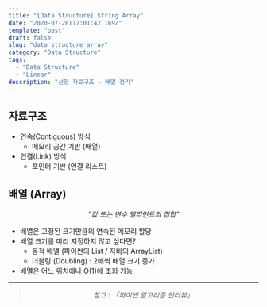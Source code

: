 ```yaml
---
title: "[Data Structure] String Array"
date: "2020-07-28T17:01:42.169Z"
template: "post"
draft: false
slug: "data_structure_array"
category: "Data Structure"
tags:
  - "Data Structure"
  - "Linear"
description: "선형 자료구조 - 배열 정리"
---
```


## 자료구조

- 연속(Contiguous) 방식
  - 메모리 공간 기반 (배열)
- 연결(Link) 방식
  - 포인터 기반 (연결 리스트)

## 배열 (Array)

<center><i>"값 또는 변수 엘리먼트의 집합"</i></center>

- 배열은 고정된 크기만큼의 연속된 메모리 할당
- 배열 크기를 미리 지정하지 않고 싶다면?
  - 동적 배열 (파이썬의 List / 자바의 ArrayList)
  - 더블링 (Doubling) : 2배씩 배열 크기 증가
- 배열은 어느 위치에나 O(1)에 조회 가능

<hr>

> <center><i>참고 : 「파이썬 알고리즘 인터뷰」</i></center>
